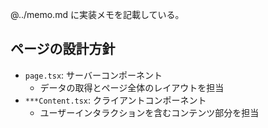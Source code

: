 @../memo.md に実装メモを記載している。

## ページの設計方針

- `page.tsx`: サーバーコンポーネント
  - データの取得とページ全体のレイアウトを担当
- `***Content.tsx`: クライアントコンポーネント
  - ユーザーインタラクションを含むコンテンツ部分を担当
